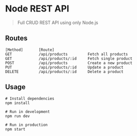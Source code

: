 # Node REST API

> Full CRUD REST API using only Node.js

## Routes

```
[Method]       [Route]
GET            /api/products         Fetch all products
GET            /api/products/:id     Fetch single product
POST           /api/products         Create a new product
PUT            /api/products/:id     Update a product
DELETE         /api/products/:id     Delete a product
```

## Usage

```
# Install dependencies
npm install

# Run in development
npm run dev

# Run in production
npm start
```
